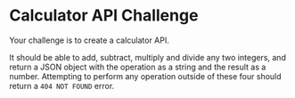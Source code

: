 # Calculator API Challenge

Your challenge is to create a calculator API.

It should be able to add, subtract, multiply and divide any two integers, and return a JSON object with the operation as a string and the result as a number. Attempting to perform any operation outside of these four should return a `404 NOT FOUND` error.

